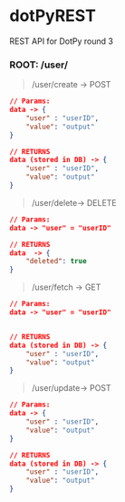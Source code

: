 # dotPyREST
REST API for DotPy round 3

### ROOT: /user/

> /user/create -> POST 

```json
// Params: 
data -> {
    "user" : "userID",
    "value": "output"
}

// RETURNS
data (stored in DB) -> {
    "user" : "userID",
    "value": "output"
}

```
> /user/delete-> DELETE
```json
// Params: 
data -> "user" = "userID"

// RETURNS
data  -> {
    "deleted": true
}

```
> /user/fetch -> GET
```json
// Params: 
data -> "user" = "userID"


// RETURNS
data (stored in DB) -> {
    "user" : "userID",
    "value": "output"
}

```
> /user/update-> POST 
```json 
// Params: 
data -> {
    "user" : "userID",
    "value": "output"
}

// RETURNS
data (stored in DB) -> {
    "user" : "userID",
    "value": "output"
}


```
